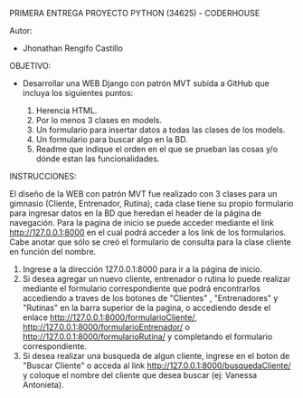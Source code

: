 PRIMERA ENTREGA PROYECTO PYTHON (34625) - CODERHOUSE

Autor:
- Jhonathan Rengifo Castillo

OBJETIVO:
- Desarrollar una WEB Django con patrón MVT subida a GitHub que incluya los siguientes puntos:

    1. Herencia HTML.
    2. Por lo menos 3 clases en models.
    3. Un formulario para insertar datos a todas las clases de los models.
    4. Un formulario para buscar algo en la BD.
    5. Readme que indique el orden en el que se prueban las cosas y/o dónde estan las funcionalidades.

INSTRUCCIONES:

El diseño de la WEB con patrón MVT fue realizado con 3 clases para un gimnasio (Cliente, Entrenador, Rutina), cada clase tiene su propio formulario para ingresar datos en la BD que heredan el header de la página de navegación. Para la pagina de inicio se puede acceder mediante el link http://127.0.0.1:8000 en el cual podrá acceder a los link de los formularios. Cabe anotar que sólo se creó el formulario de consulta para la clase cliente en función del nombre.

1. Ingrese a la dirección 127.0.0.1:8000 para ir a la página de inicio.
2. Si desea agregar un nuevo cliente, entrenador o rutina lo puede realizar mediante el formulario correspondiente que podrá encontrarlos accediendo a traves de los botones de "Clientes" , "Entrenadores" y "Rutinas" en la barra superior de la pagina, o accediendo desde el enlace http://127.0.0.1:8000/formularioCliente/, http://127.0.0.1:8000/formularioEntrenador/ o http://127.0.0.1:8000/formularioRutina/ y completando el formulario correspondiente.
3. Si desea realizar una busqueda de algun cliente, ingrese en el boton de "Buscar Cliente" o acceda al link http://127.0.0.1:8000/busquedaCliente/ y coloque el nombre del cliente que desea buscar (ej: Vanessa Antonieta).

